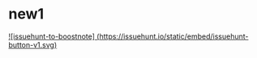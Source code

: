 # new1
[![issuehunt-to-boostnote] (https://issuehunt.io/static/embed/issuehunt-button-v1.svg)](https://issuehunt.io/repos/53266139)
